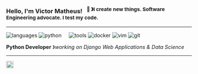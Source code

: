 ### Hello, I'm Victor Matheus! &nbsp;&nbsp;<sup>👾 &#12299;I create new things. Software Engineering advocate. I test my code.</sup>

----

![languages](https://img.shields.io/static/v1?label=&message=languages:&color=555&style=flat-square)
![python](https://img.shields.io/static/v1?logo=python&label=&message=python&color=111&logoColor=AAA&style=flat-square&link=)
&nbsp;&nbsp;&nbsp;
![tools](https://img.shields.io/static/v1?label=&message=tools:&color=555&style=flat-square)
![docker](https://img.shields.io/static/v1?logo=docker&label=&message=docker&color=111&logoColor=AAA&style=flat-square)
![vim](https://img.shields.io/static/v1?logo=vim&label=&message=vim&color=111&logoColor=AAA&style=flat-square)
![git](https://img.shields.io/static/v1?logo=git&label=&message=git&color=111&logoColor=AAA&style=flat-square)
&nbsp;&nbsp;&nbsp;

**Python Developer** &#12299;_working on Django Web Applications & Data Science_

----

<a href="https://linkedin.com/in/victormatheusEK">
  <img align="left" alt="Victor's LinkedIn" width="20px" src="https://cdn.jsdelivr.net/npm/simple-icons@v3/icons/linkedin.svg" />
</a>
